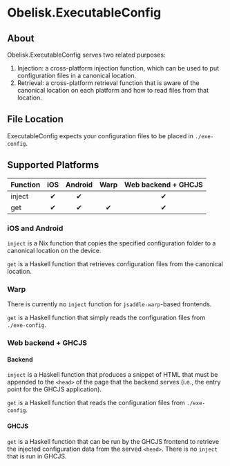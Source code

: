 # Obelisk.ExecutableConfig

## About

Obelisk.ExecutableConfig serves two related purposes:

1. Injection: a cross-platform injection function, which can be used to put configuration files in a canonical location.
2. Retrieval: a cross-platform retrieval function that is aware of the canonical location on each platform and how to read files from that location.

## File Location

ExecutableConfig expects your configuration files to be placed in `./exe-config`.

## Supported Platforms

| Function | iOS | Android | Warp |Web backend + GHCJS |
|----------|:---:|:-------:|:----:|:------------------:|
| inject   | ✔   | ✔       |      | ✔                  |
| get      | ✔   | ✔       | ✔    | ✔                  |

### iOS and Android

`inject` is a Nix function that copies the specified configuration folder to a canonical location on the device.

`get` is a Haskell function that retrieves configuration files from the canonical location.

### Warp

There is currently no `inject` function for `jsaddle-warp`-based frontends.

`get` is a Haskell function that simply reads the configuration files from `./exe-config`.

### Web backend + GHCJS

#### Backend

`inject` is a Haskell function that produces a snippet of HTML that must be appended to the `<head>` of the page that the backend serves (i.e., the entry point for the GHCJS application).

`get` is a Haskell function that reads the configuration files from `./exe-config`.

#### GHCJS

`get` is a Haskell function that can be run by the GHCJS frontend to retrieve the injected configuration data from the served `<head>`. There is no `inject` that is run in GHCJS.

